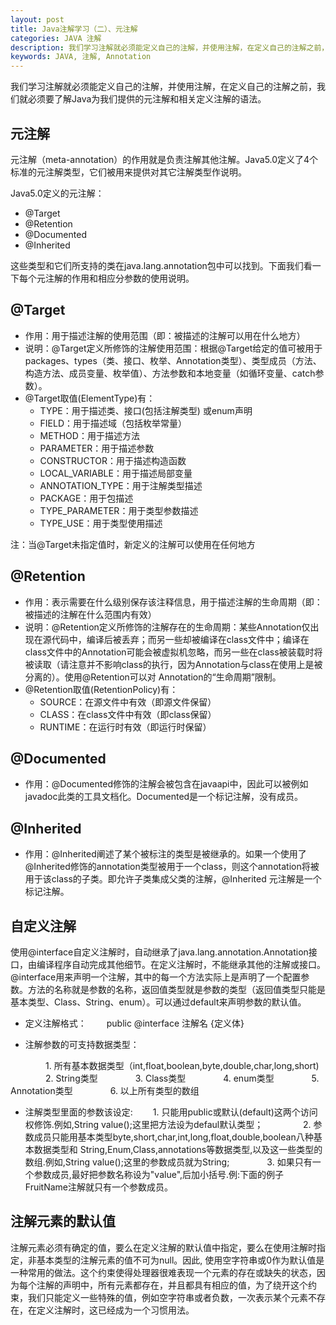 ```yaml
---
layout: post
title: Java注解学习（二）、元注解
categories: JAVA 注解
description: 我们学习注解就必须能定义自己的注解，并使用注解，在定义自己的注解之前，我们就必须要了解Java为我们提供的元注解和相关定义注解的语法。
keywords: JAVA, 注解, Annotation
---
```


我们学习注解就必须能定义自己的注解，并使用注解，在定义自己的注解之前，我们就必须要了解Java为我们提供的元注解和相关定义注解的语法。

## 元注解
元注解（meta-annotation）的作用就是负责注解其他注解。Java5.0定义了4个标准的元注解类型，它们被用来提供对其它注解类型作说明。

  Java5.0定义的元注解：
  - @Target
  - @Retention
  - @Documented
  - @Inherited

这些类型和它们所支持的类在java.lang.annotation包中可以找到。下面我们看一下每个元注解的作用和相应分参数的使用说明。

## @Target
 - 作用：用于描述注解的使用范围（即：被描述的注解可以用在什么地方）
 - 说明：@Target定义所修饰的注解使用范围：根据@Target给定的值可被用于 packages、types（类、接口、枚举、Annotation类型）、类型成员（方法、构造方法、成员变量、枚举值）、方法参数和本地变量（如循环变量、catch参数）。
 - @Target取值(ElementType)有：
    - TYPE：用于描述类、接口(包括注解类型) 或enum声明
    - FIELD：用于描述域（包括枚举常量）
    - METHOD：用于描述方法
    - PARAMETER：用于描述参数
    - CONSTRUCTOR：用于描述构造函数
    - LOCAL_VARIABLE：用于描述局部变量
    - ANNOTATION_TYPE：用于注解类型描述
    - PACKAGE：用于包描述
    - TYPE_PARAMETER：用于类型参数描述
    - TYPE_USE：用于类型使用描述

注：当@Target未指定值时，新定义的注解可以使用在任何地方

## @Retention
 - 作用：表示需要在什么级别保存该注释信息，用于描述注解的生命周期（即：被描述的注解在什么范围内有效）
 - 说明：@Retention定义所修饰的注解存在的生命周期：某些Annotation仅出现在源代码中，编译后被丢弃；而另一些却被编译在class文件中；编译在class文件中的Annotation可能会被虚拟机忽略，而另一些在class被装载时将被读取（请注意并不影响class的执行，因为Annotation与class在使用上是被分离的）。使用@Retention可以对 Annotation的“生命周期”限制。
 - @Retention取值(RetentionPolicy)有：
    - SOURCE：在源文件中有效（即源文件保留）
    - CLASS：在class文件中有效（即class保留）
    - RUNTIME：在运行时有效（即运行时保留）

## @Documented
 - 作用：@Documented修饰的注解会被包含在javaapi中，因此可以被例如javadoc此类的工具文档化。Documented是一个标记注解，没有成员。

## @Inherited
 - 作用：@Inherited阐述了某个被标注的类型是被继承的。如果一个使用了@Inherited修饰的annotation类型被用于一个class，则这个annotation将被用于该class的子类。即允许子类集成父类的注解，@Inherited 元注解是一个标记注解。

## 自定义注解
使用@interface自定义注解时，自动继承了java.lang.annotation.Annotation接口，由编译程序自动完成其他细节。在定义注解时，不能继承其他的注解或接口。@interface用来声明一个注解，其中的每一个方法实际上是声明了一个配置参数。方法的名称就是参数的名称，返回值类型就是参数的类型（返回值类型只能是基本类型、Class、String、enum）。可以通过default来声明参数的默认值。
 - 定义注解格式：
　　public @interface 注解名 {定义体}

 - 注解参数的可支持数据类型：

　　　　1. 所有基本数据类型（int,float,boolean,byte,double,char,long,short)
　　　　2. String类型
　　　　3. Class类型
　　　　4. enum类型
　　　　5. Annotation类型
　　　　6. 以上所有类型的数组

 - 注解类型里面的参数该设定:
　　1. 只能用public或默认(default)这两个访问权修饰.例如,String value();这里把方法设为defaul默认类型；　 　
　　2. 参数成员只能用基本类型byte,short,char,int,long,float,double,boolean八种基本数据类型和 String,Enum,Class,annotations等数据类型,以及这一些类型的数组.例如,String value();这里的参数成员就为String;　　
　　3. 如果只有一个参数成员,最好把参数名称设为"value",后加小括号.例:下面的例子FruitName注解就只有一个参数成员。

## 注解元素的默认值
注解元素必须有确定的值，要么在定义注解的默认值中指定，要么在使用注解时指定，非基本类型的注解元素的值不可为null。因此, 使用空字符串或0作为默认值是一种常用的做法。这个约束使得处理器很难表现一个元素的存在或缺失的状态，因为每个注解的声明中，所有元素都存在，并且都具有相应的值，为了绕开这个约束，我们只能定义一些特殊的值，例如空字符串或者负数，一次表示某个元素不存在，在定义注解时，这已经成为一个习惯用法。
